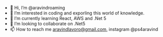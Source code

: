 - 👋 Hi, I’m @aravindroaming
- 👀 I’m interested in coding and exporling this world of knowledge.
- 🌱 I’m currently learning React, AWS and .Net 5
- 💞️ I’m looking to collaborate on .Net5
- 📫 How to reach me aravindlavoro@gmail.com, instagram @ps4aravind

<!---
aravindroaming/aravindroaming is a ✨ special ✨ repository because its `README.md` (this file) appears on your GitHub profile.
You can click the Preview link to take a look at your changes.
--->
